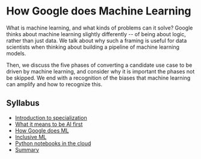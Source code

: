 # How Google does Machine Learning

What is machine learning, and what kinds of problems can it solve? Google thinks about machine learning slightly differently -- of being about logic, rather than just data. We talk about why such a framing is useful for data scientists when thinking about building a pipeline of machine learning models. 

Then, we discuss the five phases of converting a candidate use case to be driven by machine learning, and consider why it is important the phases not be skipped. We end with a recognition of the biases that machine learning can amplify and how to recognize this.

## Syllabus

* [Introduction to specialization](1-Introduction/)
* [What it means to be AI first](2-AIFirst/)
* [How Google does ML](3-GoogleML/)
* [Inclusive ML](4-InclusiveML/)
* [Python notebooks in the cloud](5-PyNotebooks/)
* [Summary](6-Summary/)